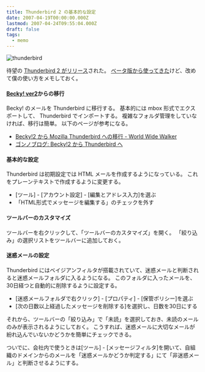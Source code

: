 ```yaml
---
title: Thunderbird 2 の基本的な設定
date: 2007-04-19T00:00:00.000Z
lastmod: 2007-04-24T09:55:04.000Z
draft: false
tags:
  - memo
---
```


![thunderbird](@/assets/flickr/465223764.jpg "thunderbird")

待望の [Thunderbird 2 がリリース](http://www.mozilla-japan.org/products/thunderbird/)された。 [ベータ版から使ってきた](/posts/20070315/p01)けど、改めて僕の使い方をメモしておく。

#### [Becky! ver2](http://www.rimarts.co.jp/becky-j.htm)からの移行

Becky! のメールを Thunderbird に移行する。 基本的には mbox 形式でエクスポートして、 Thunderbird でインポートする。 複雑なフォルダ管理をしていなければ、移行は簡単。 以下のページが参考になる。

- [Becky!2 から Mozilla Thunderbird への移行 - World Wide Walker](http://yoosee.net/d/archives/2004/09/24/003.html)
- [ゴンノブログ: Becky!2 から Thunderbird へ](http://izumino.homeip.net/blog/gon/archives/000943.html)

#### 基本的な設定

Thunderbird は初期設定では HTML メールを作成するようになっている。 これをプレーンテキストで作成するように変更する。

- \[ツール] - \[アカウント設定] - \[編集とアドレス入力]を選ぶ
- 「HTML形式でメッセージを編集する」のチェックを外す

#### ツールバーのカスタマイズ

ツールバーを右クリックして、「ツールバーのカスタマイズ」を開く。 「絞り込み」の選択リストをツールバーに追加しておく。

#### 迷惑メールの設定

Thunderbird にはベイジアンフィルタが搭載されていて、迷惑メールと判断されると迷惑メールフォルダに入るようになる。 このフォルダに入ったメールを、30日経つと自動的に削除するように設定する。

- \[迷惑メールフォルダで右クリック] - \[プロパティ] - \[保管ポリシー]を選ぶ
- \[次の日数以上経過したメッセージを削除する]を選択し、日数を30日にする

それから、ツールバーの「絞り込み」で「未読」を選択しておき、未読のメールのみが表示されるようにしておく。 こうすれば、迷惑メールに大切なメールが紛れ込んでいないかどうかを簡単にチェックできる。

ついでに、会社内で使うときは\[ツール] - \[メッセージフィルタ]を開いて、自組織のドメインからのメールを「迷惑メールかどうか判定する」にて「非迷惑メール」と判断させるようにする。
